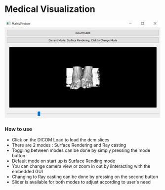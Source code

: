 # Medical Visualization
<img src="screenshots/1.JPG" >

### How to use
- Click on the DICOM Load to load the dcm slices
- There are 2 modes : Surface Rendering and Ray casting
- Toggling between modes can be done by simply pressing the mode button
- Default mode on start up is Surface Rending mode
- You can change camera view or zoom in out by iinteracting with the embedded GUI
- Changing to Ray casting can be done by pressing on the second button
- Slider is available for both modes to adjust according to user's need